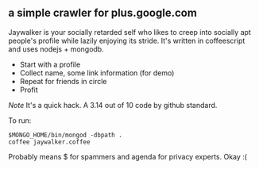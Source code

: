 a simple crawler for plus.google.com
---

Jaywalker is your socially retarded self who likes to creep into socially apt people's profile while lazily enjoying its stride. It's written in coffeescript and uses nodejs + mongodb.

* Start with a profile
* Collect name, some link information (for demo)
* Repeat for friends in circle
* Profit

*Note* It's a quick hack. A 3.14 out of 10 code by github standard.

To run:

    $MONGO_HOME/bin/mongod -dbpath .
    coffee jaywalker.coffee

Probably means $ for spammers and agenda for privacy experts. Okay :(

